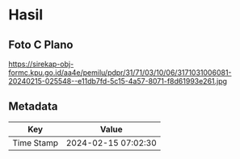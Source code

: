 # Hasil

## Foto C Plano

https://sirekap-obj-formc.kpu.go.id/aa4e/pemilu/pdpr/31/71/03/10/06/3171031006081-20240215-025548--e11db7fd-5c15-4a57-8071-f8d61993e261.jpg


## Metadata

| Key        | Value               |
| ---------- | ------------------- |
| Time Stamp | 2024-02-15 07:02:30 |



